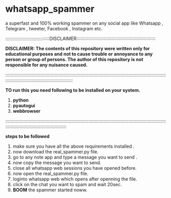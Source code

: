 # whatsapp_spammer
a superfast and 100% working spammer on any social app like Whatsapp , Telegram , tweeter, Facebook , Instagram etc. 
  

::::::::::::::::::::::::::::::::::DISCLAIMER:::::::::::::::::::::::::::::::::::::::::::::::::::::::::::::

**DISCLAIMER: The contents of this repository were written only for educational purposes and not to cause trouble or annoyance to any person or group of persons. The author of this repository is not responsible for any nuisance caused.**

::::::::::::::::::::::::::::::::::::::::::::::::::::::::::::::::::::::::::::::::::::::::::::::::::::::::::::::::::::::::::::::::::::::::::::::::::::::::::::::::::::::::::::::::

**TO run this you need following to be installed on your system.**
1. **python** 
2. **pyautogui**
3. **webbrowser**

:::::::::::::::::::::::::::::::::::::::::::::::::::::::::::::::::::::::::::::::::::::::::::::::::::::::::::::::::::::::::::::::::::::::::::::::::::::::::::::::::::::::::::

**steps to be followed**

1. make sure  you have all the above requirements installed .
2. now download the real_spammer.py file.
3. go to any note app and type a message you want to send . 
4. now copy the message you want to send. 
5. close all whatsapp web sessions you have opened before.
6. now open the real_spammer.py file.
7. loginto whatsapp web which opens after openning the file.
8. click on the chat you want to spam and wait 20sec.
9. **BOOM** the spammer started noww.
